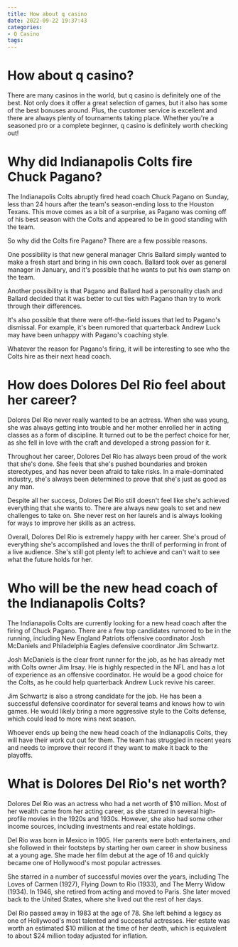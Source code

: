```yaml
---
title: How about q casino
date: 2022-09-22 19:37:43
categories:
- Q Casino
tags:
---
```



#  How about q casino?

There are many casinos in the world, but q casino is definitely one of the best. Not only does it offer a great selection of games, but it also has some of the best bonuses around. Plus, the customer service is excellent and there are always plenty of tournaments taking place. Whether you're a seasoned pro or a complete beginner, q casino is definitely worth checking out!

#  Why did Indianapolis Colts fire Chuck Pagano?

The Indianapolis Colts abruptly fired head coach Chuck Pagano on Sunday, less than 24 hours after the team's season-ending loss to the Houston Texans. This move comes as a bit of a surprise, as Pagano was coming off of his best season with the Colts and appeared to be in good standing with the team.

So why did the Colts fire Pagano? There are a few possible reasons.

One possibility is that new general manager Chris Ballard simply wanted to make a fresh start and bring in his own coach. Ballard took over as general manager in January, and it's possible that he wants to put his own stamp on the team.

Another possibility is that Pagano and Ballard had a personality clash and Ballard decided that it was better to cut ties with Pagano than try to work through their differences.

It's also possible that there were off-the-field issues that led to Pagano's dismissal. For example, it's been rumored that quarterback Andrew Luck may have been unhappy with Pagano's coaching style.

Whatever the reason for Pagano's firing, it will be interesting to see who the Colts hire as their next head coach.

#  How does Dolores Del Rio feel about her career?

Dolores Del Rio never really wanted to be an actress. When she was young, she was always getting into trouble and her mother enrolled her in acting classes as a form of discipline. It turned out to be the perfect choice for her, as she fell in love with the craft and developed a strong passion for it.

Throughout her career, Dolores Del Rio has always been proud of the work that she's done. She feels that she's pushed boundaries and broken stereotypes, and has never been afraid to take risks. In a male-dominated industry, she's always been determined to prove that she's just as good as any man.

Despite all her success, Dolores Del Rio still doesn't feel like she's achieved everything that she wants to. There are always new goals to set and new challenges to take on. She never rest on her laurels and is always looking for ways to improve her skills as an actress.

Overall, Dolores Del Rio is extremely happy with her career. She's proud of everything she's accomplished and loves the thrill of performing in front of a live audience. She's still got plenty left to achieve and can't wait to see what the future holds for her.

#  Who will be the new head coach of the Indianapolis Colts?

The Indianapolis Colts are currently looking for a new head coach after the firing of Chuck Pagano. There are a few top candidates rumored to be in the running, including New England Patriots offensive coordinator Josh McDaniels and Philadelphia Eagles defensive coordinator Jim Schwartz.

Josh McDaniels is the clear front runner for the job, as he has already met with Colts owner Jim Irsay. He is highly respected in the NFL and has a lot of experience as an offensive coordinator. He would be a good choice for the Colts, as he could help quarterback Andrew Luck revive his career.

Jim Schwartz is also a strong candidate for the job. He has been a successful defensive coordinator for several teams and knows how to win games. He would likely bring a more aggressive style to the Colts defense, which could lead to more wins next season.

Whoever ends up being the new head coach of the Indianapolis Colts, they will have their work cut out for them. The team has struggled in recent years and needs to improve their record if they want to make it back to the playoffs.

#  What is Dolores Del Rio's net worth?

Dolores Del Rio was an actress who had a net worth of $10 million. Most of her wealth came from her acting career, as she starred in several high-profile movies in the 1920s and 1930s. However, she also had some other income sources, including investments and real estate holdings.

Del Rio was born in Mexico in 1905. Her parents were both entertainers, and she followed in their footsteps by starting her own career in show business at a young age. She made her film debut at the age of 16 and quickly became one of Hollywood's most popular actresses.

She starred in a number of successful movies over the years, including The Loves of Carmen (1927), Flying Down to Rio (1933), and The Merry Widow (1934). In 1946, she retired from acting and moved to Paris. She later moved back to the United States, where she lived out the rest of her days.

Del Rio passed away in 1983 at the age of 78. She left behind a legacy as one of Hollywood's most talented and successful actresses. Her estate was worth an estimated $10 million at the time of her death, which is equivalent to about $24 million today adjusted for inflation.